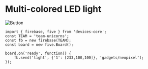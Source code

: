 # Multi-colored LED light

![Button](https://learn.adafruit.com/system/assets/assets/000/013/714/medium640/leds_Ring12.jpg)



```
import { firebase, five } from 'devices-core';
const TEAM = 'team-unicorns';
const fb = new firebase(TEAM);
const board = new five.Board();

board.on('ready', function() {
    fb.send('light', {'1': [233,100,100]}, 'gadgets/neopixel');
});
```
